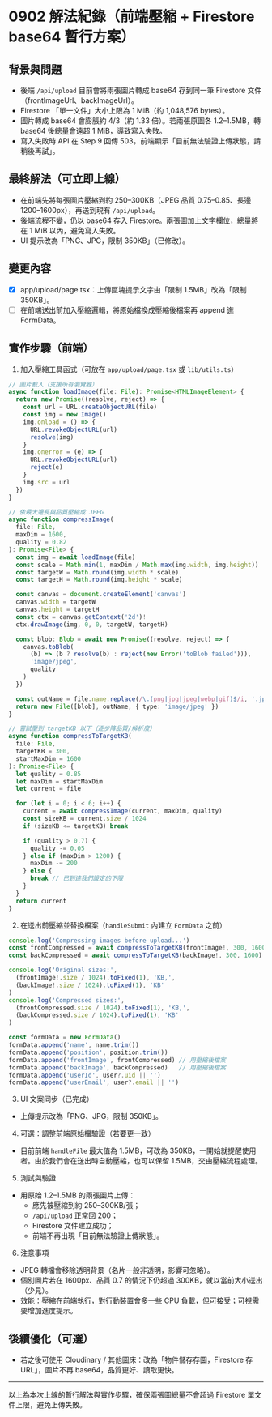 # 0902 解法紀錄（前端壓縮 + Firestore base64 暫行方案）

## 背景與問題
- 後端 `/api/upload` 目前會將兩張圖片轉成 base64 存到同一筆 Firestore 文件（frontImageUrl、backImageUrl）。
- Firestore 「單一文件」大小上限為 1 MiB（約 1,048,576 bytes）。
- 圖片轉成 base64 會膨脹約 4/3（約 1.33 倍）。若兩張原圖各 1.2–1.5MB，轉 base64 後總量會遠超 1 MiB，導致寫入失敗。
- 寫入失敗時 API 在 Step 9 回傳 503，前端顯示「目前無法驗證上傳狀態，請稍後再試」。

## 最終解法（可立即上線）
- 在前端先將每張圖片壓縮到約 250–300KB（JPEG 品質 0.75–0.85、長邊 1200–1600px），再送到現有 `/api/upload`。
- 後端流程不變，仍以 base64 存入 Firestore。兩張圖加上文字欄位，總量將在 1 MiB 以內，避免寫入失敗。
- UI 提示改為「PNG、JPG，限制 350KB」（已修改）。

## 變更內容
- [x] app/upload/page.tsx：上傳區塊提示文字由「限制 1.5MB」改為「限制 350KB」。
- [ ] 在前端送出前加入壓縮邏輯，將原始檔換成壓縮後檔案再 append 進 FormData。

## 實作步驟（前端）

1) 加入壓縮工具函式（可放在 `app/upload/page.tsx` 或 `lib/utils.ts`）

```ts
// 圖片載入（支援所有瀏覽器）
async function loadImage(file: File): Promise<HTMLImageElement> {
  return new Promise((resolve, reject) => {
    const url = URL.createObjectURL(file)
    const img = new Image()
    img.onload = () => {
      URL.revokeObjectURL(url)
      resolve(img)
    }
    img.onerror = (e) => {
      URL.revokeObjectURL(url)
      reject(e)
    }
    img.src = url
  })
}

// 依最大邊長與品質壓縮成 JPEG
async function compressImage(
  file: File,
  maxDim = 1600,
  quality = 0.82
): Promise<File> {
  const img = await loadImage(file)
  const scale = Math.min(1, maxDim / Math.max(img.width, img.height))
  const targetW = Math.round(img.width * scale)
  const targetH = Math.round(img.height * scale)

  const canvas = document.createElement('canvas')
  canvas.width = targetW
  canvas.height = targetH
  const ctx = canvas.getContext('2d')!
  ctx.drawImage(img, 0, 0, targetW, targetH)

  const blob: Blob = await new Promise((resolve, reject) => {
    canvas.toBlob(
      (b) => (b ? resolve(b) : reject(new Error('toBlob failed'))),
      'image/jpeg',
      quality
    )
  })

  const outName = file.name.replace(/\.(png|jpg|jpeg|webp|gif)$/i, '.jpg')
  return new File([blob], outName, { type: 'image/jpeg' })
}

// 嘗試壓到 targetKB 以下（逐步降品質/解析度）
async function compressToTargetKB(
  file: File,
  targetKB = 300,
  startMaxDim = 1600
): Promise<File> {
  let quality = 0.85
  let maxDim = startMaxDim
  let current = file

  for (let i = 0; i < 6; i++) {
    current = await compressImage(current, maxDim, quality)
    const sizeKB = current.size / 1024
    if (sizeKB <= targetKB) break

    if (quality > 0.7) {
      quality -= 0.05
    } else if (maxDim > 1200) {
      maxDim -= 200
    } else {
      break // 已到達我們設定的下限
    }
  }
  return current
}
```

2) 在送出前壓縮並替換檔案（`handleSubmit` 內建立 `FormData` 之前）

```ts
console.log('Compressing images before upload...')
const frontCompressed = await compressToTargetKB(frontImage!, 300, 1600)
const backCompressed = await compressToTargetKB(backImage!, 300, 1600)

console.log('Original sizes:',
  (frontImage!.size / 1024).toFixed(1), 'KB,',
  (backImage!.size / 1024).toFixed(1), 'KB'
)
console.log('Compressed sizes:',
  (frontCompressed.size / 1024).toFixed(1), 'KB,',
  (backCompressed.size / 1024).toFixed(1), 'KB'
)

const formData = new FormData()
formData.append('name', name.trim())
formData.append('position', position.trim())
formData.append('frontImage', frontCompressed) // 用壓縮後檔案
formData.append('backImage', backCompressed)   // 用壓縮後檔案
formData.append('userId', user?.uid || '')
formData.append('userEmail', user?.email || '')
```

3) UI 文案同步（已完成）
- 上傳提示改為「PNG、JPG，限制 350KB」。

4) 可選：調整前端原始檔驗證（若要更一致）
- 目前前端 `handleFile` 最大值為 1.5MB，可改為 350KB，一開始就提醒使用者。由於我們會在送出時自動壓縮，也可以保留 1.5MB，交由壓縮流程處理。

5) 測試與驗證
- 用原始 1.2–1.5MB 的兩張圖片上傳：
  - 應先被壓縮到約 250–300KB/張；
  - `/api/upload` 正常回 200；
  - Firestore 文件建立成功；
  - 前端不再出現「目前無法驗證上傳狀態」。

6) 注意事項
- JPEG 轉檔會移除透明背景（名片一般非透明，影響可忽略）。
- 個別圖片若在 1600px、品質 0.7 的情況下仍超過 300KB，就以當前大小送出（少見）。
- 效能：壓縮在前端執行，對行動裝置會多一些 CPU 負載，但可接受；可視需要增加進度提示。

## 後續優化（可選）
- 若之後可使用 Cloudinary / 其他圖床：改為「物件儲存存圖，Firestore 存 URL」，圖片不再 base64，品質更好、讀取更快。

---

以上為本次上線的暫行解法與實作步驟，確保兩張圖總量不會超過 Firestore 單文件上限，避免上傳失敗。